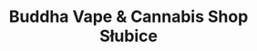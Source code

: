 ---
title: "Buddha Vape & Cannabis Shop Słubice"
url: /slubice/buddha-vape-und-cannabis-shop-slubice/
shop: E-Zigaretten
---